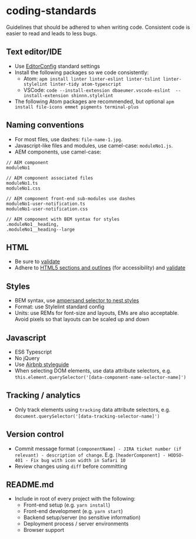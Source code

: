 # coding-standards
Guidelines that should be adhered to when writing code. Consistent code is easier to read and leads to less bugs. 

## Text editor/IDE

* Use [EditorConfig](http://editorconfig.org/) standard settings
* Install the following packages so we code consistently:
   - Atom: `apm install linter linter-eslint linter-tslint linter-stylelint linter-tidy atom-typescript`
   - VSCode: `code --install-extension dbaeumer.vscode-eslint  --install-extension shinnn.stylelint`
* The following Atom packages are recommended, but optional `apm install file-icons emmet pigments terminal-plus`

## Naming conventions
* For most files, use dashes: `file-name-1.jpg`.
* Javascript-like files and modules, use camel-case: `moduleNo1.js`.
* AEM components, use camel-case:

```
// AEM component
moduleNo1

// AEM component associated files
moduleNo1.ts
moduleNo1.css

// AEM component front-end sub-modules use dashes
moduleNo1-user-notification.ts
moduleNo1-user-notification.css

// AEM component with BEM syntax for styles
.moduleNo1__heading,
.moduleNo1__heading--large
```

## HTML
* Be sure to [validate](https://validator.w3.org/)
* Adhere to [HTML5 sections and outlines](https://developer.mozilla.org/en-US/docs/Web/Guide/HTML/Using_HTML_sections_and_outlines) (for accessibility) and [validate](https://gsnedders.html5.org/outliner/)

## Styles
* BEM syntax, use [ampersand selector to nest styles](https://jonsuh.com/blog/sass-bem-selector-and-trailing-ampersand/#bem-selector-support)
* Format: use Stylelint standard config
* Units: use REMs for font-size and layouts, EMs are also acceptable. Avoid pixels so that layouts can be scaled up and down 

## Javascript
* ES6 Typescript
* No jQuery
* Use [Airbnb styleguide](http://github.com/airbnb/javascript)
* When selecting DOM elements, use data attribute selectors, e.g. `this.element.querySelector('[data-component-name-selector-name]')`

## Tracking / analytics
* Only track elements using `tracking` data attribute selectors, e.g. `document.querySelector('[data-tracking-selector-name]')`

## Version control
* Commit message format `[componentName] - JIRA ticket number (if relevant) - description of change`. E.g. `[headerComponent] - HODSO-401 - Fix bug with icon width in Safari 10`
* Review changes using `diff` before committing

## README.md
* Include in root of every project with the following:
     * Front-end setup (e.g. `yarn install`)
     * Front-end development (e.g. `yarn start`)
     * Backend setup/server (no sensitive information)
     * Deployment process / server environments
     * Browser support

